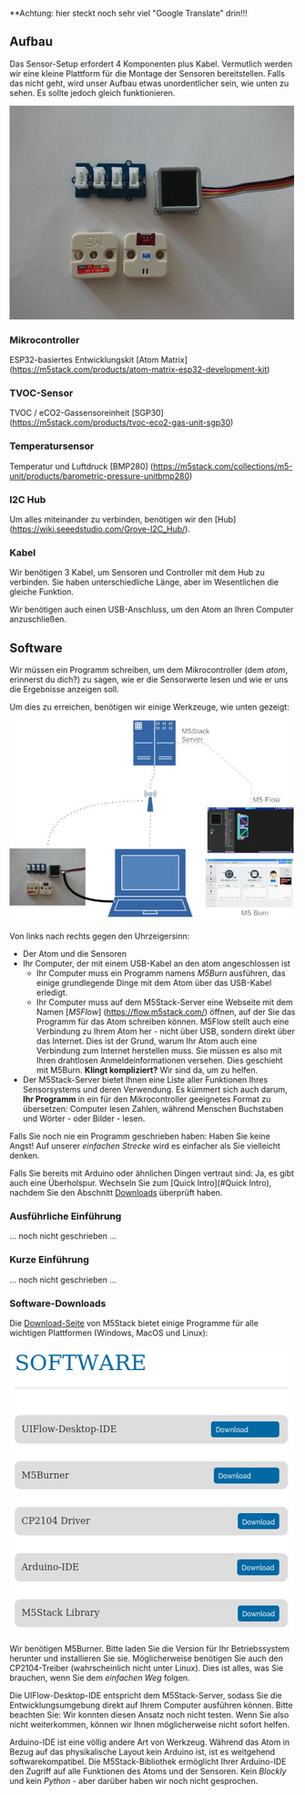 **Achtung: hier steckt noch sehr viel "Google Translate" drin!!!

## Aufbau
Das Sensor-Setup erfordert 4 Komponenten plus Kabel.
Vermutlich werden wir eine kleine Plattform für die Montage der Sensoren bereitstellen.
Falls das nicht geht, wird unser Aufbau etwas unordentlicher sein, wie unten zu sehen. Es sollte jedoch gleich funktionieren.

![](setup1.jpg)

### Mikrocontroller
ESP32-basiertes Entwicklungskit [Atom Matrix] (https://m5stack.com/products/atom-matrix-esp32-development-kit)

### TVOC-Sensor
TVOC / eCO2-Gassensoreinheit [SGP30] (https://m5stack.com/products/tvoc-eco2-gas-unit-sgp30)

### Temperatursensor
Temperatur und Luftdruck [BMP280] (https://m5stack.com/collections/m5-unit/products/barometric-pressure-unitbmp280)

### I2C Hub
Um alles miteinander zu verbinden, benötigen wir den [Hub] (https://wiki.seeedstudio.com/Grove-I2C_Hub/).

### Kabel
Wir benötigen 3 Kabel, um Sensoren und Controller mit dem Hub zu verbinden. Sie haben unterschiedliche Länge, aber im Wesentlichen die gleiche Funktion.

Wir benötigen auch einen USB-Anschluss, um den Atom an Ihren Computer anzuschließen.

## Software
Wir müssen ein Programm schreiben, um dem Mikrocontroller (dem *atom*, erinnerst du dich?) zu sagen, wie er die Sensorwerte lesen und wie er uns die Ergebnisse anzeigen soll.

Um dies zu erreichen, benötigen wir einige Werkzeuge, wie unten gezeigt:

![](swarch.jpg)

Von links nach rechts gegen den Uhrzeigersinn:
 * Der Atom und die Sensoren
 * Ihr Computer, der mit einem USB-Kabel an den atom angeschlossen ist
   * Ihr Computer muss ein Programm namens *M5Burn* ausführen, das einige grundlegende Dinge mit dem Atom über das USB-Kabel erledigt.
   * Ihr Computer muss auf dem M5Stack-Server eine Webseite mit dem Namen [*M5Flow*] (https://flow.m5stack.com/) öffnen, auf der Sie das Programm für das Atom schreiben können. M5Flow stellt auch eine Verbindung zu Ihrem Atom her - nicht über USB, sondern direkt über das Internet. Dies ist der Grund, warum Ihr Atom auch eine Verbindung zum Internet herstellen muss. Sie müssen es also mit Ihren drahtlosen Anmeldeinformationen versehen. Dies geschieht mit M5Burn. **Klingt kompliziert?** Wir sind da, um zu helfen.
 * Der M5Stack-Server bietet Ihnen eine Liste aller Funktionen Ihres Sensorsystems und deren Verwendung. Es kümmert sich auch darum, **Ihr Programm** in ein für den Mikrocontroller geeignetes Format zu übersetzen: Computer lesen Zahlen, während Menschen Buchstaben und Wörter - oder Bilder - lesen.

Falls Sie noch nie ein Programm geschrieben haben: Haben Sie keine Angst! Auf unserer *einfachen Strecke* wird es einfacher als Sie vielleicht denken.

Falls Sie bereits mit Arduino oder ähnlichen Dingen vertraut sind: Ja, es gibt auch eine Überholspur. Wechseln Sie zum [Quick Intro](#Quick Intro), nachdem Sie den Abschnitt [Downloads](#Software-Downloads) überprüft haben.

### Ausführliche Einführung
... noch nicht geschrieben ...


### Kurze Einführung
... noch nicht geschrieben ...


### Software-Downloads
Die [Download-Seite](https://m5stack.com/pages/download) von M5Stack bietet einige Programme für alle wichtigen Plattformen (Windows, MacOS und Linux):

![](m5downs.png)

Wir benötigen M5Burner. Bitte laden Sie die Version für Ihr Betriebssystem herunter und installieren Sie sie. Möglicherweise benötigen Sie auch den CP2104-Treiber (wahrscheinlich nicht unter Linux). Dies ist alles, was Sie brauchen, wenn Sie dem *einfachen Weg* folgen.

Die UIFlow-Desktop-IDE entspricht dem M5Stack-Server, sodass Sie die Entwicklungsumgebung direkt auf Ihrem Computer ausführen können. Bitte beachten Sie: Wir konnten diesen Ansatz noch nicht testen. Wenn Sie also nicht weiterkommen, können wir Ihnen möglicherweise nicht sofort helfen.

Arduino-IDE ist eine völlig andere Art von Werkzeug. Während das Atom in Bezug auf das physikalische Layout kein Arduino ist, ist es weitgehend softwarekompatibel. Die M5Stack-Bibliothek ermöglicht Ihrer Arduino-IDE den Zugriff auf alle Funktionen des Atoms und der Sensoren. Kein *Blockly* und kein *Python* - aber darüber haben wir noch nicht gesprochen.
